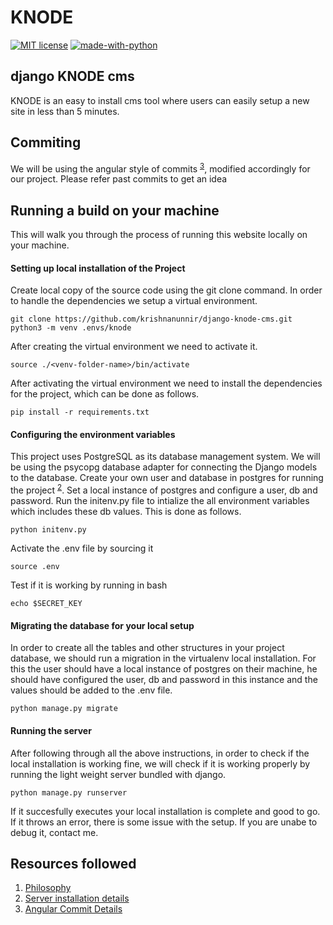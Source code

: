 # KNODE
[![MIT license](https://img.shields.io/badge/License-MIT-blue.svg)](https://github.com/krishnanunnir/server_monitor_bot/blob/master/LICENSE)
[![made-with-python](https://img.shields.io/badge/Made%20with-Python-1f425f.svg)](https://www.python.org/)

## django KNODE cms

KNODE is an easy to install cms tool where users can easily setup a new site in less than 5 minutes.

## Commiting

We will be using the angular style of commits <sup>[3](https://github.com/angular/angular/blob/master/CONTRIBUTING.md)</sup>, modified accordingly for our project. Please refer past commits to get an idea

## Running a build on your machine

This will walk you through the process of running this website locally on your machine.

#### Setting up local installation of the Project
Create local copy of the source code using the git clone command. In order to handle the dependencies we setup a virtual environment.
 ```
 git clone https://github.com/krishnanunnir/django-knode-cms.git
 python3 -m venv .envs/knode
 ```
After creating the virtual environment we need to activate it.

```
source ./<venv-folder-name>/bin/activate
```
After activating the virtual environment we need to install the dependencies for the project, which can be done as follows.
```
pip install -r requirements.txt
```
#### Configuring the environment variables

This project uses PostgreSQL as its database management system. We will be using the psycopg database adapter for connecting the Django models to the database. Create your own user and database in postgres for running the project <sup>[2](https://www.digitalocean.com/community/tutorials/how-to-set-up-django-with-postgres-nginx-and-gunicorn-on-ubuntu-18-04)</sup>. Set a local instance of postgres and configure a user, db and password. Run the initenv.py file to intialize the all environment variables which includes these db values. This is done as follows.
```
python initenv.py
```
Activate the .env file by sourcing it
```
source .env
```
Test if it is working by running in bash
```
echo $SECRET_KEY
```

#### Migrating the database for your local setup
In order to create all the tables and other structures in your project database, we should run a migration in the virtualenv local installation.	For this the user should have a local instance of postgres on their machine, he should have configured the user, db and password in this instance and the values should be added to the .env file.

```
python manage.py migrate
```
#### Running the server
After following through all the above instructions, in order to check if the local installation is working fine, we will check if it is working properly by running the light weight server bundled with django.

```
python manage.py runserver
```
If it succesfully executes your local installation is complete and good to go. If it throws an error, there is some issue with the setup. If you are unabe to debug it, contact me.

## Resources followed

1. [Philosophy](https://www.b-list.org/weblog/2008/mar/15/slides/)
2. [Server installation details](https://www.digitalocean.com/community/tutorials/how-to-set-up-django-with-postgres-nginx-and-gunicorn-on-ubuntu-18-04)
3. [Angular Commit Details](https://github.com/angular/angular/blob/master/CONTRIBUTING.md)
